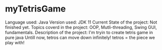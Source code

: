 # myTetrisGame
Language used: Java
Version used: JDK 11
Current State of the project: Not finished yet.
Topics coverd in the project: OOP, Mutli-threading, Swing GUI, fundamentals.
Description of the project:
I'm tryin to create tetris game in pure java
Untill now, tetros can move down infinitely! tetros = the piece we play  with!
